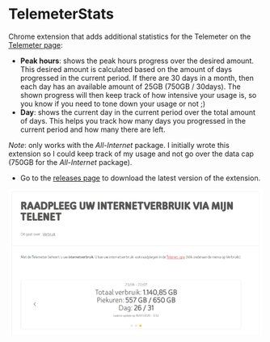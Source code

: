 # TelemeterStats

Chrome extension that adds additional statistics for the Telemeter on the [Telemeter page](https://www2.telenet.be/nl/business/klantenservice/raadpleeg-uw-internetverbruik/):

- **Peak hours**: shows the peak hours progress over the desired amount. This desired amount is calculated based on the amount of days progressed in the current period. If there are 30 days in a month, then each day has an available amount of 25GB (750GB / 30days). The shown progress will then keep track of how intensive your usage is, so you know if you need to tone down your usage or not ;)
- **Day**: shows the current day in the current period over the total amount of days. This helps you track how many days you progressed in the current period and how many there are left.

*Note*: only works with the *All-Internet* package. I initially wrote this extension so I could keep track of my usage and not go over the data cap (750GB for the *All-Internet* package).

- Go to the [releases page](https://github.com/ZhongXiLu/TelemeterStats/releases) to download the latest version of the extension.

![](example.png)
